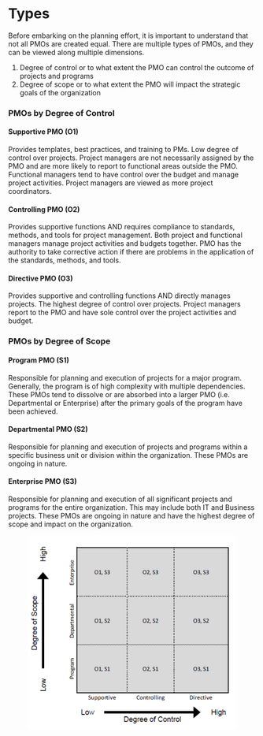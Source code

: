 # Types

Before embarking on the planning effort, it is important to understand that not all PMOs are created equal. There are multiple types of PMOs, and they can be viewed along multiple dimensions.&#x20;

1. Degree of control or to what extent the PMO can control the outcome of projects and programs&#x20;
2. Degree of scope or to what extent the PMO will impact the strategic goals of the organization&#x20;

### PMOs by Degree of Control

#### Supportive PMO (O1)

Provides templates, best practices, and training to PMs. Low degree of control over projects. Project managers are not necessarily assigned by the PMO and are more likely to report to functional areas outside the PMO. Functional managers tend to have control over the budget and manage project activities. Project managers are viewed as more project coordinators.

#### Controlling PMO (O2)&#x20;

Provides supportive functions AND requires compliance to standards, methods, and tools for project management. Both project and functional managers manage project activities and budgets together. PMO has the authority to take corrective action if there are problems in the application of the standards, methods, and tools.&#x20;

#### Directive PMO (O3)

Provides supportive and controlling functions AND directly manages projects. The highest degree of control over projects. Project managers report to the PMO and have sole control over the project activities and budget.

### PMOs by Degree of Scope

#### Program PMO (S1)

Responsible for planning and execution of projects for a major program. Generally, the program is of high complexity with multiple dependencies. These PMOs tend to dissolve or are absorbed into a larger PMO (i.e. Departmental or Enterprise) after the primary goals of the program have been achieved.&#x20;

#### Departmental PMO (S2)

Responsible for planning and execution of projects and programs within a specific business unit or division within the organization. These PMOs are ongoing in nature.&#x20;

#### Enterprise PMO (S3)

Responsible for planning and execution of all significant projects and programs for the entire organization. This may include both IT and Business projects. These PMOs are ongoing in nature and have the highest degree of scope and impact on the organization.

<figure><img src="../../.gitbook/assets/image (7).png" alt=""><figcaption></figcaption></figure>

